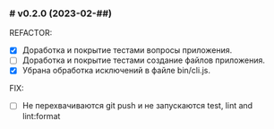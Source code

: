 ### # v0.2.0 (2023-02-##)

REFACTOR:

- [x] Доработка и покрытие тестами вопросы приложения.
- [ ] Доработка и покрытие тестами создание файлов приложения.
- [x] Убрана обработка исключений в файле bin/cli.js.

FIX:

- [ ] Не перехвачиваются git push и не запускаются test, lint and lint:format
